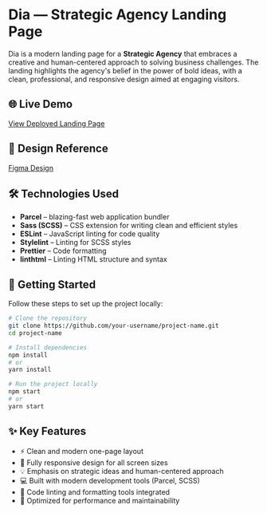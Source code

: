 # Dia — Strategic Agency Landing Page

Dia is a modern landing page for a **Strategic Agency** that embraces a creative and human-centered approach to solving business challenges. The landing highlights the agency's belief in the power of bold ideas, with a clean, professional, and responsive design aimed at engaging visitors.

## 🌐 Live Demo

[View Deployed Landing Page](https://oleksandr-kovalchuk.github.io/Dia/)

## 🎨 Design Reference

[Figma Design](https://www.figma.com/file/7qwsWggv9BAxMi2VPhBuPr/Air-(formerly-Dia)?node-id=9138%3A35)

## 🛠 Technologies Used

- **Parcel** – blazing-fast web application bundler
- **Sass (SCSS)** – CSS extension for writing clean and efficient styles
- **ESLint** – JavaScript linting for code quality
- **Stylelint** – Linting for SCSS styles
- **Prettier** – Code formatting
- **linthtml** – Linting HTML structure and syntax

## 🚀 Getting Started

Follow these steps to set up the project locally:

```bash
# Clone the repository
git clone https://github.com/your-username/project-name.git
cd project-name

# Install dependencies
npm install
# or
yarn install

# Run the project locally
npm start
# or
yarn start
```

## ✨ Key Features

- ⚡️ Clean and modern one-page layout
- 📱 Fully responsive design for all screen sizes
- 💡 Emphasis on strategic ideas and human-centered approach
- 💻 Built with modern development tools (Parcel, SCSS)
- 🧹 Code linting and formatting tools integrated
- 🎯 Optimized for performance and maintainability
